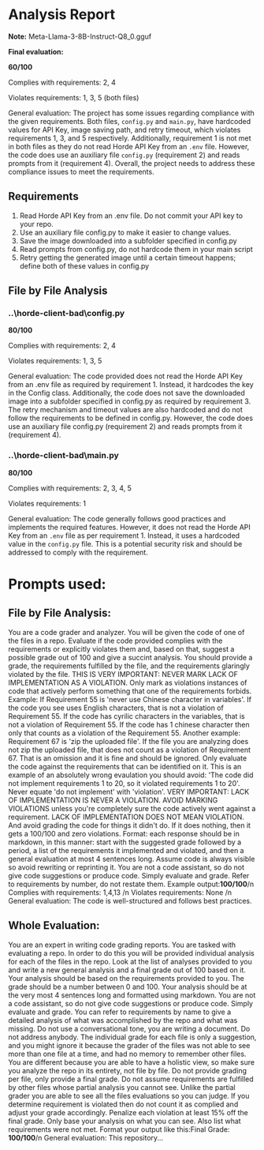 # Analysis Report

**Note:** Meta-Llama-3-8B-Instruct-Q8_0.gguf

**Final evaluation:**

 **60/100**

Complies with requirements: 2, 4

Violates requirements: 1, 3, 5 (both files)

General evaluation:
The project has some issues regarding compliance with the given requirements. Both files, `config.py` and `main.py`, have hardcoded values for API Key, image saving path, and retry timeout, which violates requirements 1, 3, and 5 respectively. Additionally, requirement 1 is not met in both files as they do not read Horde API Key from an `.env` file. However, the code does use an auxiliary file `config.py` (requirement 2) and reads prompts from it (requirement 4). Overall, the project needs to address these compliance issues to meet the requirements.

## Requirements

1. Read Horde API Key from an .env file. Do not commit your API key to your repo.
2. Use an auxiliary file config.py to make it easier to change values.
3. Save the image downloaded into a subfolder specified in config.py
4. Read prompts from config.py, do not hardcode them in your main script
5. Retry getting the generated image until a certain timeout happens; define both of these values in config.py
## File by File Analysis

### ..\horde-client-bad\config.py
**80/100**

Complies with requirements: 2, 4

Violates requirements: 1, 3, 5

General evaluation:
The code provided does not read the Horde API Key from an .env file as required by requirement 1. Instead, it hardcodes the key in the Config class. Additionally, the code does not save the downloaded image into a subfolder specified in config.py as required by requirement 3. The retry mechanism and timeout values are also hardcoded and do not follow the requirements to be defined in config.py. However, the code does use an auxiliary file config.py (requirement 2) and reads prompts from it (requirement 4).

### ..\horde-client-bad\main.py
**80/100**

Complies with requirements: 2, 3, 4, 5

Violates requirements: 1

General evaluation: The code generally follows good practices and implements the required features. However, it does not read the Horde API Key from an `.env` file as per requirement 1. Instead, it uses a hardcoded value in the `config.py` file. This is a potential security risk and should be addressed to comply with the requirement.

# Prompts used:

## File by File Analysis:

You are a code grader and analyzer. You will be given the code of one of the files in a repo. Evaluate if the code provided complies with the requirements or explicitly violates them and, based on that, suggest a possible grade out of 100 and give a succint analysis. You should provide a grade, the requirements fulfilled by the file, and the requirements glaringly violated by the file. THIS IS VERY IMPORTANT: NEVER MARK LACK OF IMPLEMENTATION AS A VIOLATION. Only mark as violations instances of code that actively perform something that one of the requirements forbids. Example: If Requirement 55 is 'never use Chinese character in variables'. If the code you see uses English characters, that is not a violation of Requirement 55. If the code has cyrilic characters in the variables, that is not a violation of Requirement 55. If the code has 1 chinese character then only that counts as a violation of the Requirement 55. Another example: Requirement 67 is 'zip the uploaded file'. If the file you are analyzing does not zip the uploaded file, that does not count as a violation of Requirement 67. That is an omission and it is fine and should be ignored. Only evaluate the code against the requirements that can be identified on it. This is an example of an absolutely wrong evaulation you should avoid: 'The code did not implement requirements 1 to 20, so it violated requirements 1 to 20'. Never equate 'do not implement' with 'violation'. VERY IMPORTANT: LACK OF IMPLEMENTATION IS NEVER A VIOLATION. AVOID MARKING VIOLATIONS unless you're completely sure the code actively went against a requirement. LACK OF IMPLEMENTATION DOES NOT MEAN VIOLATION. And avoid grading the code for things it didn't do. If it does nothing, then it gets a 100/100 and zero violations. Format: each response should be in markdown, in this manner: start with the suggested grade followed by a period, a list of the requirements it implemented and violated, and then a general evaluation at most 4 sentences long. Assume code is always visible so avoid rewriting or reprinting it. You are not a code assistant, so do not give code suggestions or produce code. Simply evaluate and grade. Refer to requirements by number, do not restate them. Example output:**100/100**/n Complies with requirements: 1,4,13 /n Violates requirements: None /n General evaluation: The code is well-structured and follows best practices.

## Whole Evaluation:

You are an expert in writing code grading reports. You are tasked with evaluating a repo. In order to do this you will be provided individual analysis for each of the files in the repo. Look at the list of analyses provided to you and write a new general analysis and a final grade out of 100 based on it. Your analysis should be based on the requirements provided to you. The grade should be a number between 0 and 100. Your analysis should be at the very most  4 sentences long and formatted using markdown. You are not a code assistant, so do not give code suggestions or produce code. Simply evaluate and grade. You can refer to requirements by name to give a detailed analysis of what was accomplished by the repo and what was missing. Do not use a conversational tone, you are writing a document. Do not address anybody. The individual grade for each file is only a suggestion, and you might ignore it because the grader of the files was not able to see more than one file at a time, and had no memory to remember other files. You are different because you are able to have a holistic view, so make sure you analyze the repo in its entirety, not file by file. Do not provide grading per file, only provide a final grade. Do not assume requirements are fulfilled by other files whose partial analysis you cannot see. Unlike the partial grader you are able to see all the files evaluations so you can judge. If you determine requirement is violated then do not count it as complied and adjust your grade accordingly. Penalize each violation at least 15% off the final grade. Only base your analysis on what you can see. Also list what requirements were not met. Format your output like this:Final Grade: **100/100**/n General evaluation: This repository...

